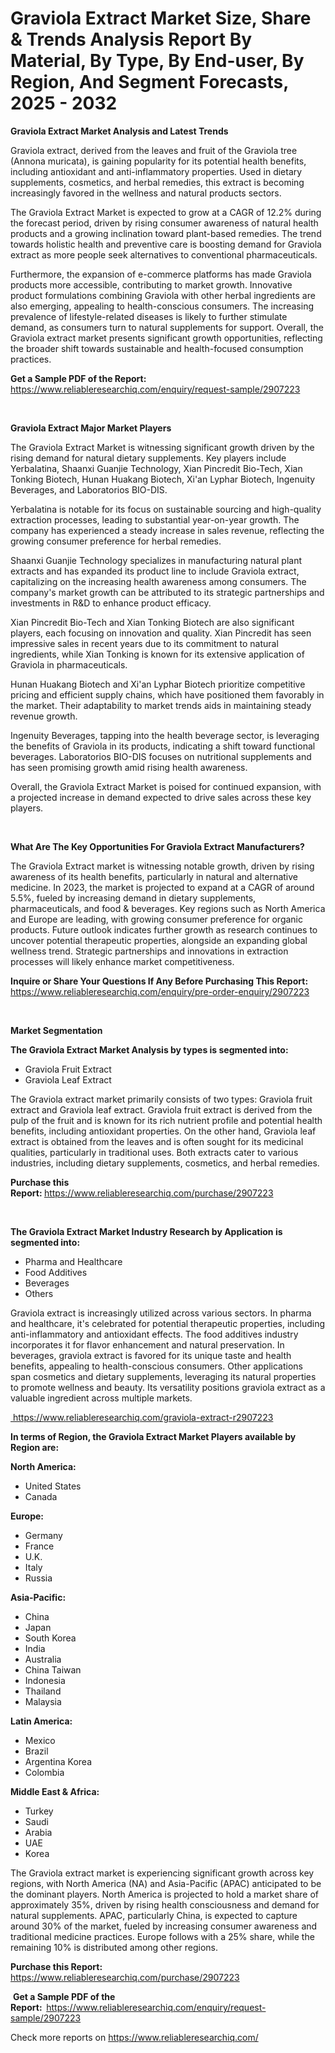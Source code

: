 <p><h1>Graviola Extract Market Size, Share & Trends Analysis Report By Material, By Type, By End-user, By Region, And Segment Forecasts, 2025 - 2032</h1></p><p><strong>Graviola Extract Market Analysis and Latest Trends</strong></p>
<p><p>Graviola extract, derived from the leaves and fruit of the Graviola tree (Annona muricata), is gaining popularity for its potential health benefits, including antioxidant and anti-inflammatory properties. Used in dietary supplements, cosmetics, and herbal remedies, this extract is becoming increasingly favored in the wellness and natural products sectors.</p><p>The Graviola Extract Market is expected to grow at a CAGR of 12.2% during the forecast period, driven by rising consumer awareness of natural health products and a growing inclination toward plant-based remedies. The trend towards holistic health and preventive care is boosting demand for Graviola extract as more people seek alternatives to conventional pharmaceuticals.</p><p>Furthermore, the expansion of e-commerce platforms has made Graviola products more accessible, contributing to market growth. Innovative product formulations combining Graviola with other herbal ingredients are also emerging, appealing to health-conscious consumers. The increasing prevalence of lifestyle-related diseases is likely to further stimulate demand, as consumers turn to natural supplements for support. Overall, the Graviola extract market presents significant growth opportunities, reflecting the broader shift towards sustainable and health-focused consumption practices.</p></p>
<p><strong>Get a Sample PDF of the Report:&nbsp;</strong> <a href="https://www.reliableresearchiq.com/enquiry/request-sample/2907223?utm_campaign=2212&utm_medium=2&utm_source=Github&utm_content=ia&utm_term=12032025&utm_id=graviola-extract">https://www.reliableresearchiq.com/enquiry/request-sample/2907223</a></p>
<p>&nbsp;</p>
<p><strong>Graviola Extract Major Market Players</strong></p>
<p><p>The Graviola Extract Market is witnessing significant growth driven by the rising demand for natural dietary supplements. Key players include Yerbalatina, Shaanxi Guanjie Technology, Xian Pincredit Bio-Tech, Xian Tonking Biotech, Hunan Huakang Biotech, Xi'an Lyphar Biotech, Ingenuity Beverages, and Laboratorios BIO-DIS.</p><p>Yerbalatina is notable for its focus on sustainable sourcing and high-quality extraction processes, leading to substantial year-on-year growth. The company has experienced a steady increase in sales revenue, reflecting the growing consumer preference for herbal remedies.</p><p>Shaanxi Guanjie Technology specializes in manufacturing natural plant extracts and has expanded its product line to include Graviola extract, capitalizing on the increasing health awareness among consumers. The company's market growth can be attributed to its strategic partnerships and investments in R&D to enhance product efficacy.</p><p>Xian Pincredit Bio-Tech and Xian Tonking Biotech are also significant players, each focusing on innovation and quality. Xian Pincredit has seen impressive sales in recent years due to its commitment to natural ingredients, while Xian Tonking is known for its extensive application of Graviola in pharmaceuticals.</p><p>Hunan Huakang Biotech and Xi'an Lyphar Biotech prioritize competitive pricing and efficient supply chains, which have positioned them favorably in the market. Their adaptability to market trends aids in maintaining steady revenue growth.</p><p>Ingenuity Beverages, tapping into the health beverage sector, is leveraging the benefits of Graviola in its products, indicating a shift toward functional beverages. Laboratorios BIO-DIS focuses on nutritional supplements and has seen promising growth amid rising health awareness.</p><p>Overall, the Graviola Extract Market is poised for continued expansion, with a projected increase in demand expected to drive sales across these key players.</p></p>
<p>&nbsp;</p>
<p><strong>What Are The Key Opportunities For Graviola Extract Manufacturers?</strong></p>
<p><p>The Graviola Extract market is witnessing notable growth, driven by rising awareness of its health benefits, particularly in natural and alternative medicine. In 2023, the market is projected to expand at a CAGR of around 5.5%, fueled by increasing demand in dietary supplements, pharmaceuticals, and food & beverages. Key regions such as North America and Europe are leading, with growing consumer preference for organic products. Future outlook indicates further growth as research continues to uncover potential therapeutic properties, alongside an expanding global wellness trend. Strategic partnerships and innovations in extraction processes will likely enhance market competitiveness.</p></p>
<p><strong>Inquire or Share Your Questions If Any Before Purchasing This Report:</strong> <a href="https://www.reliableresearchiq.com/enquiry/pre-order-enquiry/2907223?utm_campaign=2212&utm_medium=2&utm_source=Github&utm_content=ia&utm_term=12032025&utm_id=graviola-extract">https://www.reliableresearchiq.com/enquiry/pre-order-enquiry/2907223</a></p>
<p>&nbsp;</p>
<p><strong>Market Segmentation</strong></p>
<p><strong>The Graviola Extract Market Analysis by types is segmented into:</strong></p>
<p><ul><li>Graviola Fruit Extract</li><li>Graviola Leaf Extract</li></ul></p>
<p><p>The Graviola extract market primarily consists of two types: Graviola fruit extract and Graviola leaf extract. Graviola fruit extract is derived from the pulp of the fruit and is known for its rich nutrient profile and potential health benefits, including antioxidant properties. On the other hand, Graviola leaf extract is obtained from the leaves and is often sought for its medicinal qualities, particularly in traditional uses. Both extracts cater to various industries, including dietary supplements, cosmetics, and herbal remedies.</p></p>
<p><strong>Purchase this Report:&nbsp;</strong><a href="https://www.reliableresearchiq.com/purchase/2907223?utm_campaign=2212&utm_medium=2&utm_source=Github&utm_content=ia&utm_term=12032025&utm_id=graviola-extract">https://www.reliableresearchiq.com/purchase/2907223</a></p>
<p>&nbsp;</p>
<p><strong>The Graviola Extract Market Industry Research by Application is segmented into:</strong></p>
<p><ul><li>Pharma and Healthcare</li><li>Food Additives</li><li>Beverages</li><li>Others</li></ul></p>
<p><p>Graviola extract is increasingly utilized across various sectors. In pharma and healthcare, it's celebrated for potential therapeutic properties, including anti-inflammatory and antioxidant effects. The food additives industry incorporates it for flavor enhancement and natural preservation. In beverages, graviola extract is favored for its unique taste and health benefits, appealing to health-conscious consumers. Other applications span cosmetics and dietary supplements, leveraging its natural properties to promote wellness and beauty. Its versatility positions graviola extract as a valuable ingredient across multiple markets.</p></p>
<p><a href="https://www.reliableresearchiq.com/graviola-extract-r2907223?utm_campaign=2212&utm_medium=2&utm_source=Github&utm_content=ia&utm_term=12032025&utm_id=graviola-extract">&nbsp;https://www.reliableresearchiq.com/graviola-extract-r2907223</a></p>
<p><strong>In terms of Region, the Graviola Extract Market Players available by Region are:</strong></p>
<p>
    <p> <strong> North America: </strong>
        <ul>
            <li>United States</li>
            <li>Canada</li>
        </ul>
        </p> 
    <p> <strong> Europe: </strong>
        <ul>
            <li>Germany</li>
            <li>France</li>
            <li>U.K.</li>
            <li>Italy</li>
            <li>Russia</li>
        </ul>
        </p> 
    <p> <strong> Asia-Pacific: </strong>
        <ul>
            <li>China</li>
            <li>Japan</li>
            <li>South Korea</li>
            <li>India</li>
            <li>Australia</li>
            <li>China Taiwan</li>
            <li>Indonesia</li>
            <li>Thailand</li>
            <li>Malaysia</li>
        </ul>
        </p> 
    <p> <strong> Latin America: </strong>
        <ul>
            <li>Mexico</li>
            <li>Brazil</li>
            <li>Argentina Korea</li>
            <li>Colombia</li>
        </ul>
        </p> 
    <p> <strong> Middle East & Africa: </strong>
        <ul>
            <li>Turkey</li>
            <li>Saudi</li>
            <li>Arabia</li>
            <li>UAE</li>
            <li>Korea</li>
        </ul>
    </p>
    </p>
<p><p>The Graviola extract market is experiencing significant growth across key regions, with North America (NA) and Asia-Pacific (APAC) anticipated to be the dominant players. North America is projected to hold a market share of approximately 35%, driven by rising health consciousness and demand for natural supplements. APAC, particularly China, is expected to capture around 30% of the market, fueled by increasing consumer awareness and traditional medicine practices. Europe follows with a 25% share, while the remaining 10% is distributed among other regions.</p></p>
<p><strong>Purchase this Report: </strong><a href="https://www.reliableresearchiq.com/purchase/2907223?utm_campaign=2212&utm_medium=2&utm_source=Github&utm_content=ia&utm_term=12032025&utm_id=graviola-extract">https://www.reliableresearchiq.com/purchase/2907223</a></p>
<p>&nbsp;<strong>Get a Sample PDF of the Report:&nbsp;&nbsp;</strong><a href="https://www.reliableresearchiq.com/enquiry/request-sample/2907223?utm_campaign=2212&utm_medium=2&utm_source=Github&utm_content=ia&utm_term=12032025&utm_id=graviola-extract">https://www.reliableresearchiq.com/enquiry/request-sample/2907223</a></p>
<p><strong></strong></p>
<p>Check more reports on <a href="https://www.reliableresearchiq.com/?utm_campaign=2212&utm_medium=2&utm_source=Github&utm_content=ia&utm_term=12032025&utm_id=graviola-extract">https://www.reliableresearchiq.com/</a></p>